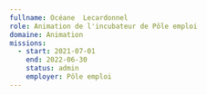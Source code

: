```yaml
---
fullname: Océane  Lecardonnel
role: Animation de l'incubateur de Pôle emploi 
domaine: Animation 
missions:
  - start: 2021-07-01
    end: 2022-06-30
    status: admin
    employer: Pôle emploi 
---
```


